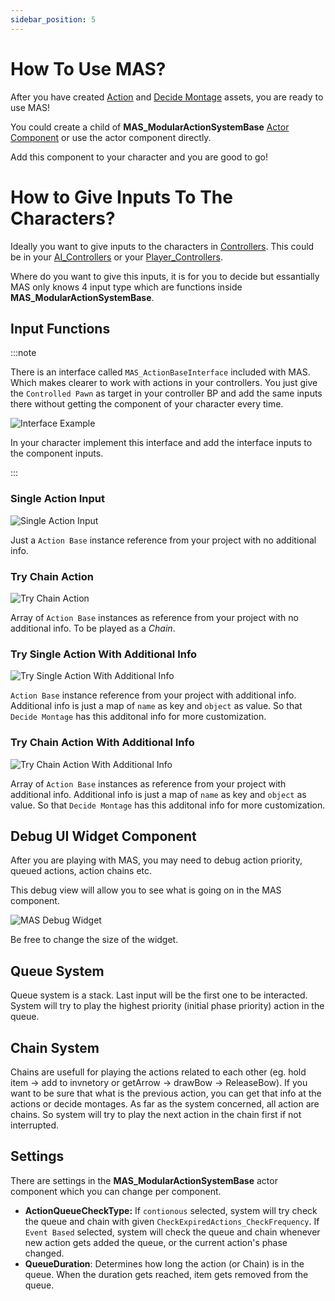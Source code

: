 ```yaml
---
sidebar_position: 5
---
```


# How To Use MAS?

After you have created [Action](/docs/Modular-Action-System/Actions/) and [Decide Montage](/docs/Modular-Action-System/Decide%20Montages/WhatAreDecideMontages) assets, you are ready to use MAS!

You could create a child of **MAS_ModularActionSystemBase** [Actor Component](https://docs.unrealengine.com/4.27/en-US/ProgrammingAndScripting/ProgrammingWithCPP/UnrealArchitecture/Actors/Components/) or use the actor component directly.

Add this component to your character and you are good to go!

# How to Give Inputs To The Characters?

Ideally you want to give inputs to the characters in [Controllers](https://docs.unrealengine.com/4.26/en-US/InteractiveExperiences/Framework/Controller/). This could be in your [AI_Controllers](https://docs.unrealengine.com/4.26/en-US/InteractiveExperiences/Framework/Controller/AIController/) or your [Player_Controllers](https://docs.unrealengine.com/4.26/en-US/InteractiveExperiences/Framework/Controller/AIController/). 

Where do you want to give this inputs, it is for you to decide but essantially MAS only knows 4 input type which are functions inside **MAS_ModularActionSystemBase**.

## Input Functions

:::note

There is an interface called `MAS_ActionBaseInterface` included with MAS. Which makes clearer to work with actions in your controllers. You just give the `Controlled Pawn` as target in your controller BP and add the same inputs there without getting the component of your character every time.

![Interface Example](./img/T_InterfaceExample.png)

In your character implement this interface and add the interface inputs to the component inputs.

:::

### Single Action Input

![Single Action Input](./img/T_SingleActionInput.png)

Just a `Action Base` instance reference from your project with no additional info.

### Try Chain Action

![Try Chain Action](./img/TryChainAction.png)

Array of `Action Base` instances as reference from your project with no additional info. To be played as a *Chain*.

### Try Single Action With Additional Info

![Try Single Action With Additional Info](./img/T_TrySingleActionWithAdditionalInfo.png)

`Action Base` instance reference from your project with additional info. Additional info is just a map of `name` as key and `object` as value. So that `Decide Montage` has this additonal info for more customization.

### Try Chain Action With Additional Info

![Try Chain Action With Additional Info](./img/T_TryChainActionWithAdditonalInfo.png)

Array of `Action Base` instances as reference from your project with additional info. Additional info is just a map of `name` as key and `object` as value. So that `Decide Montage` has this additonal info for more customization.

## Debug UI Widget Component

After you are playing with MAS, you may need to debug action priority, queued actions, action chains etc.

This debug view will allow you to see what is going on in the MAS component.

![MAS Debug Widget](./img/T_MAS_DebugWidget.png)

Be free to change the size of the widget.


## Queue System

Queue system is a stack. Last input will be the first one to be interacted. System will try to play the highest priority (initial phase priority) action in the queue.


## Chain System

Chains are usefull for playing the actions related to each other (eg. hold item -> add to invnetory or getArrow -> drawBow -> ReleaseBow). If you want to be sure that what is the previous action, you can get that info at the actions or decide montages. 
As  far as the system concerned, all action are chains. So system will try to play the next action in the chain first if not interrupted.

## Settings

There are settings in the **MAS_ModularActionSystemBase** actor component which you can change per component.

- **ActionQueueCheckType:** If `contionous` selected, system will try check the queue and chain with given `CheckExpiredActions_CheckFrequency`. If `Event Based` selected, system will check the queue and chain whenever new action gets added the queue, or the current action's phase changed. 
- **QueueDuration**: Determines how long the action (or Chain) is in the queue. When the duration gets reached, item gets removed from the queue.
